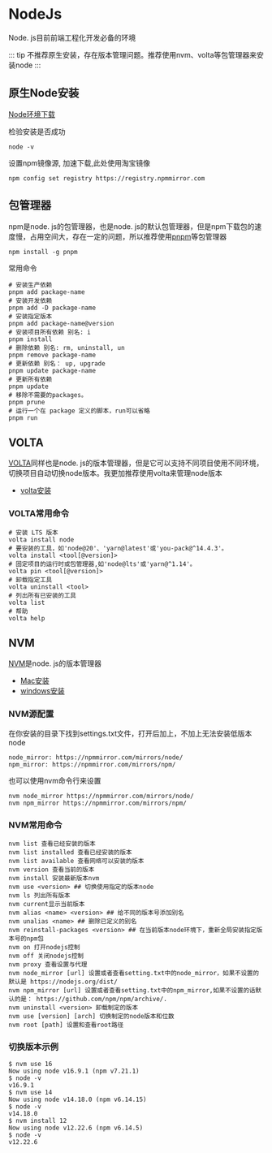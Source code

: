 # NodeJs

Node. js目前前端工程化开发必备的环境

::: tip
不推荐原生安装，存在版本管理问题。推荐使用nvm、volta等包管理器来安装node
:::

## 原生Node安装

[Node环境下载](https://nodejs.org/)

检验安装是否成功

```shell
node -v
```

设置npm镜像源, 加速下载,此处使用淘宝镜像

```shell
npm config set registry https://registry.npmmirror.com
```

## 包管理器

npm是node. js的包管理器，也是node. js的默认包管理器，但是npm下载包的速度慢，占用空间大，存在一定的问题，所以推荐使用[pnpm](https://pnpm.io/)等包管理器

```shell
npm install -g pnpm
```

常用命令

```shell
# 安装生产依赖
pnpm add package-name
# 安装开发依赖
pnpm add -D package-name
# 安装指定版本
pnpm add package-name@version
# 安装项目所有依赖 别名: i
pnpm install
# 删除依赖 别名: rm, uninstall, un
pnpm remove package-name
# 更新依赖 别名： up, upgrade
pnpm update package-name
# 更新所有依赖
pnpm update
# 移除不需要的packages。
pnpm prune
# 运行一个在 package 定义的脚本，run可以省略
pnpm run
```

## VOLTA

[VOLTA](https://volta.sh/)同样也是node. js的版本管理器，但是它可以支持不同项目使用不同环境，切换项目自动切换node版本。我更加推荐使用volta来管理node版本

- [volta安装](https://docs.volta.sh/guide/getting-started)

### VOLTA常用命令

```shell
# 安装 LTS 版本
volta install node
# 要安装的工具，如'node@20'、'yarn@latest'或'you-pack@^14.4.3'。
volta install <tool[@version]>
# 固定项目的运行时或包管理器,如'node@lts'或'yarn@^1.14'。
volta pin <tool[@version]>
# 卸载指定工具
volta uninstall <tool>
# 列出所有已安装的工具
volta list
# 帮助
volta help
```

## NVM

[NVM](https://github.com/nvm-sh/nvm)是node. js的版本管理器

- [Mac安装](https://github.com/nvm-sh/nvm#installing-and-updating)
- [windows安装](https://github.com/coreybutler/nvm-windows/releases)

### NVM源配置

在你安装的目录下找到settings.txt文件，打开后加上，不加上无法安装低版本node

```text
node_mirror: https://npmmirror.com/mirrors/node/
npm_mirror: https://npmmirror.com/mirrors/npm/
```

也可以使用nvm命令行来设置

```shell
nvm node_mirror https://npmmirror.com/mirrors/node/
nvm npm_mirror https://npmmirror.com/mirrors/npm/
```

### NVM常用命令

```shell
nvm list 查看已经安装的版本
nvm list installed 查看已经安装的版本
nvm list available 查看网络可以安装的版本
nvm version 查看当前的版本
nvm install 安装最新版本nvm
nvm use <version> ## 切换使用指定的版本node
nvm ls 列出所有版本
nvm current显示当前版本
nvm alias <name> <version> ## 给不同的版本号添加别名
nvm unalias <name> ## 删除已定义的别名
nvm reinstall-packages <version> ## 在当前版本node环境下，重新全局安装指定版本号的npm包
nvm on 打开nodejs控制
nvm off 关闭nodejs控制
nvm proxy 查看设置与代理
nvm node_mirror [url] 设置或者查看setting.txt中的node_mirror，如果不设置的默认是 https://nodejs.org/dist/
nvm npm_mirror [url] 设置或者查看setting.txt中的npm_mirror,如果不设置的话默认的是： https://github.com/npm/npm/archive/.
nvm uninstall <version> 卸载制定的版本
nvm use [version] [arch] 切换制定的node版本和位数
nvm root [path] 设置和查看root路径
```

### 切换版本示例

```shell
$ nvm use 16
Now using node v16.9.1 (npm v7.21.1)
$ node -v
v16.9.1
$ nvm use 14
Now using node v14.18.0 (npm v6.14.15)
$ node -v
v14.18.0
$ nvm install 12
Now using node v12.22.6 (npm v6.14.5)
$ node -v
v12.22.6
```
